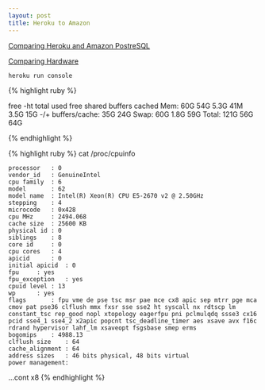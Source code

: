 ```yaml
---
layout: post
title: Heroku to Amazon
---
```


[Comparing Heroku and Amazon PostreSQL](https://blog.codeship.com/heroku-postgresql-versus-amazon-rds-postgresql/)

[Comparing Hardware](http://stackoverflow.com/a/9803182)

`heroku run console`


{% highlight ruby %}

free -ht
	             total       used       free     shared    buffers     cached
	Mem:           60G        54G       5.3G        41M       3.5G        15G
	-/+ buffers/cache:        35G        24G
	Swap:          60G       1.8G        59G
	Total:        121G        56G        64G

{% endhighlight %}



{% highlight ruby %}
cat /proc/cpuinfo


	processor	: 0
	vendor_id	: GenuineIntel
	cpu family	: 6
	model		: 62
	model name	: Intel(R) Xeon(R) CPU E5-2670 v2 @ 2.50GHz
	stepping	: 4
	microcode	: 0x428
	cpu MHz		: 2494.068
	cache size	: 25600 KB
	physical id	: 0
	siblings	: 8
	core id		: 0
	cpu cores	: 4
	apicid		: 0
	initial apicid	: 0
	fpu		: yes
	fpu_exception	: yes
	cpuid level	: 13
	wp		: yes
	flags		: fpu vme de pse tsc msr pae mce cx8 apic sep mtrr pge mca cmov pat pse36 clflush mmx fxsr sse sse2 ht syscall nx rdtscp lm constant_tsc rep_good nopl xtopology eagerfpu pni pclmulqdq ssse3 cx16 pcid sse4_1 sse4_2 x2apic popcnt tsc_deadline_timer aes xsave avx f16c rdrand hypervisor lahf_lm xsaveopt fsgsbase smep erms
	bogomips	: 4988.13
	clflush size	: 64
	cache_alignment	: 64
	address sizes	: 46 bits physical, 48 bits virtual
	power management:

...cont x8
{% endhighlight %}